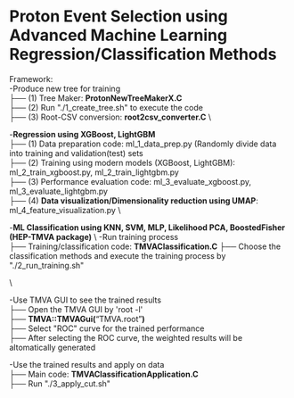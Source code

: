 # Proton Event Selection using Advanced Machine Learning Regression/Classification Methods

Framework:<br/>
-Produce new tree for training\
├── (1) Tree Maker: **ProtonNewTreeMakerX.C** \
├── (2) Run "./1_create_tree.sh" to execute the code \
├── (3) Root-CSV conversion: **root2csv_converter.C** 
 \\

-**Regression using XGBoost, LightGBM**\
├── (1) Data preparation code: ml_1_data_prep.py (Randomly divide data into training and validation(test) sets   
├── (2) Training using modern models (XGBoost, LightGBM): ml_2_train_xgboost.py, ml_2_train_lightgbm.py \
├── (3) Performance evaluation code: ml_3_evaluate_xgboost.py, ml_3_evaluate_lightgbm.py           
├── (4) **Data visualization/Dimensionality reduction using UMAP**: ml_4_feature_visualization.py
 \

-**ML Classification using KNN, SVM, MLP, Likelihood PCA, BoostedFisher (HEP-TMVA package)** \ 
-Run training process \
├── Training/classification code: **TMVAClassification.C** 
├── Choose the classification methods and execute the training process by "./2_run_training.sh" 

 \

-Use TMVA GUI to see the trained results\
├── Open the TMVA GUI by 'root -l'\
├── **TMVA::TMVAGui(**“TMVA.root”**)**\
├── Select "ROC" curve for the trained performance\
├── After selecting the ROC curve, the weighted results will be altomatically generated

-Use the trained results and apply on data\
├── Main code: **TMVAClassificationApplication.C**\
├── Run "./3_apply_cut.sh"
